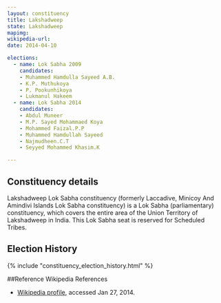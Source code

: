 ```yaml
---
layout: constituency
title: Lakshadweep
state: Lakshadweep
mapimg: 
wikipedia-url: 
date: 2014-04-10

elections: 
  - name: Lok Sabha 2009
    candidates: 
    - Muhammed Hamdulla Sayeed A.B. 
    - K.P. Muthukoya 
    - P. Pookunhikoya 
    - Lukmanul Hakeem  
  - name: Lok Sabha 2014
    candidates: 
    - Abdul Muneer 
    - M.P. Sayed Mohammaed Koya 
    - Mohammed Faizal.P.P 
    - Muhammed Hamdullah Sayeed 
    - Najmudheen.C.T 
    - Seyyed Mohammed Khasim.K  

---
```


## Constituency details
Lakshadweep Lok Sabha constituency (formerly Laccadive, Minicoy And Amindivi Islands Lok Sabha constituency) is a Lok Sabha (parliamentary) constituency, which covers the entire area of the Union Territory of Lakshadweep in India. This Lok Sabha seat is reserved for Scheduled Tribes.




## Election History
{% include "constituency_election_history.html" %}

##Reference
Wikipedia References
- [Wikipedia profile]({{page.profile.wikipedia}}), accessed Jan 27, 2014.

